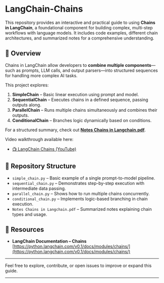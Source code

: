 
# LangChain-Chains

This repository provides an interactive and practical guide to using **Chains in LangChain**, a foundational component for building complex, multi-step workflows with language models. It includes code examples, different chain architectures, and summarized notes for a comprehensive understanding.

## 🧠 Overview

Chains in LangChain allow developers to **combine multiple components**—such as prompts, LLM calls, and output parsers—into structured sequences for handling more complex AI tasks. 

This project explores:

1. **SimpleChain** – Basic linear execution using prompt and model.
2. **SequentialChain** – Executes chains in a defined sequence, passing outputs along.
3. **ParallelChain** – Runs multiple chains simultaneously and combines their outputs.
4. **ConditionalChain** – Branches logic dynamically based on conditions.

For a structured summary, check out [**Notes Chains in Langchain.pdf**](./Notes%20Chains%20in%20Langchain.pdf).

Video walkthrough available here:  
- [📺 LangChain Chains (YouTube)](https://www.youtube.com/watch?v=5hjrPILA3-8&list=PLKnIA16_RmvaTbihpo4MtzVm4XOQa0ER0&index=9)

## 📂 Repository Structure

- `simple_chain.py` – Basic example of a single prompt-to-model pipeline.
- `sequential_chain.py` – Demonstrates step-by-step execution with intermediate data passing.
- `parallel_chain.py` – Shows how to run multiple chains concurrently.
- `conditional_chain.py` – Implements logic-based branching in chain execution.
- `Notes Chains in Langchain.pdf` – Summarized notes explaining chain types and usage.

## 📄 Resources

- **LangChain Documentation – Chains**  
  [https://python.langchain.com/v0.1/docs/modules/chains/](https://python.langchain.com/v0.1/docs/modules/chains/)
  
---

Feel free to explore, contribute, or open issues to improve or expand this guide.

---
